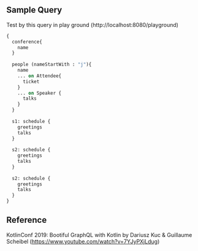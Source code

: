 ## Sample Query

Test by this query in play ground (http://localhost:8080/playground)

```graphql
{
  conference{
    name
  }
  
  people (nameStartWith : "j"){
    name
    ... on Attendee{
      ticket
    }
    ... on Speaker {
      talks
    }
  }
  
  s1: schedule {
    greetings
    talks
  }
  
  s2: schedule {
    greetings
    talks
  }
  
  s2: schedule {
    greetings
    talks
  }
}
```

## Reference

KotlinConf 2019: Bootiful GraphQL with Kotlin by Dariusz Kuc & Guillaume Scheibel
(https://www.youtube.com/watch?v=7YJyPXjLdug)
